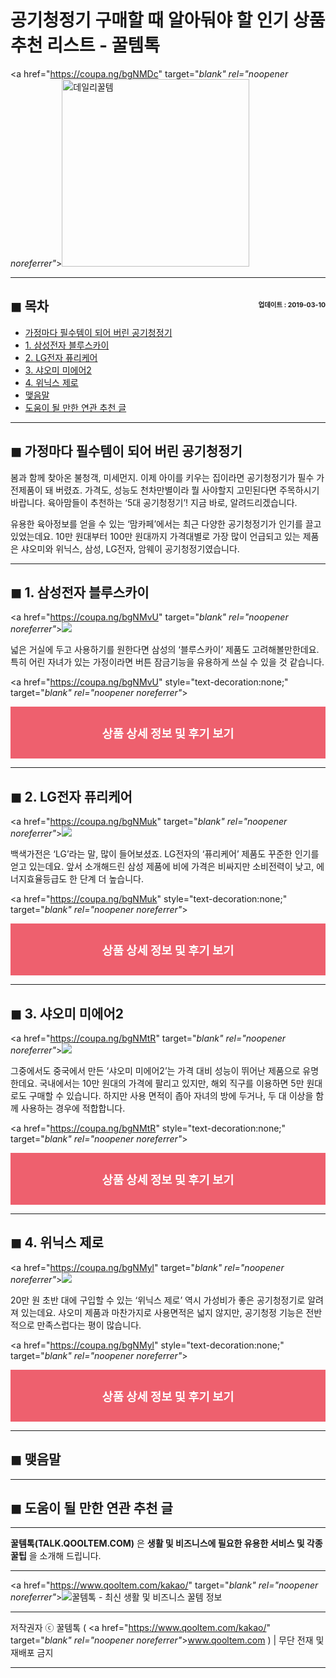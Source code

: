 # 공기청정기 구매할 때 알아둬야 할 인기 상품 추천 리스트 - 꿀템톡

<a href="https://coupa.ng/bgNMDc" target="_blank" rel="noopener noreferrer"_><img src="https://hellotblog.files.wordpress.com/2019/03/qooltem-air-purifier-cover-300x300.png" style="width:300px; height:auto;" alt="데일리꿀템"></a>

<!-- <a name="index"></a> -->
***
## ◼︎ 목차 <span style="font-size:0.5em; float:right; padding:0.5em 0 0;">업데이트 : 2019-03-10</span>

- [가정마다 필수템이 되어 버린 공기청정기](#index-00)
- [1. 삼성전자 블루스카이](#index-01)
- [2. LG전자 퓨리케어](#index-02)
- [3. 샤오미 미에어2](#index-03)
- [4. 위닉스 제로](#index-04)
- [맺음말](#index-epilogue)
- [도움이 될 만한 연관 추천 글](#recommendation)

<!-- <a name="index-00"></a> -->
***
## ◼︎ 가정마다 필수템이 되어 버린 공기청정기

봄과 함께 찾아온 불청객, 미세먼지. 이제 아이를 키우는 집이라면 공기청정기가 필수 가전제품이 돼 버렸죠. 가격도, 성능도 천차만별이라 뭘 사야할지 고민된다면 주목하시기 바랍니다. 육아맘들이 추천하는 ‘5대 공기청정기’! 지금 바로, 알려드리겠습니다.

유용한 육아정보를 얻을 수 있는 ‘맘카페’에서는 최근 다양한 공기청정기가 인기를 끌고 있었는데요. 10만 원대부터 100만 원대까지 가격대별로 가장 많이 언급되고 있는 제품은 샤오미와 위닉스, 삼성, LG전자, 암웨이 공기청정기였습니다.

<!-- <a name="index-01"></a> -->
***
## ◼︎ 1. 삼성전자 블루스카이

<a href="https://coupa.ng/bgNMvU" target="_blank" rel="noopener noreferrer"_>![](https://hellotblog.files.wordpress.com/2019/03/qooltem-samsung-bluesky.jpg)</a>

넓은 거실에 두고 사용하기를 원한다면 삼성의 ‘블루스카이’ 제품도 고려해볼만한데요. 특히 어린 자녀가 있는 가정이라면 버튼 잠금기능을 유용하게 쓰실 수 있을 것 같습니다.

<a href="https://coupa.ng/bgNMvU" style="text-decoration:none;" target="_blank" rel="noopener noreferrer"_>
  <div style="text-align: center; color: #fff; background-color: #ee606e; padding: 2em;">
    <span style="font-size: 14pt; font-weight:bold;">상품 상세 정보 및 후기&nbsp;보기</span>
  </div>
</a>

<!-- <a name="index-02"></a> -->
***
## ◼︎ 2. LG전자 퓨리케어

<a href="https://coupa.ng/bgNMuk" target="_blank" rel="noopener noreferrer"_>![](https://hellotblog.files.wordpress.com/2019/03/qooltem-lg-puricare.jpg)</a>

백색가전은 ‘LG’라는 말, 많이 들어보셨죠. LG전자의 ‘퓨리케어’ 제품도 꾸준한 인기를 얻고 있는데요. 앞서 소개해드린 삼성 제품에 비에 가격은 비싸지만 소비전력이 낮고, 에너지효율등급도 한 단계 더 높습니다.

<a href="https://coupa.ng/bgNMuk" style="text-decoration:none;" target="_blank" rel="noopener noreferrer"_>
  <div style="text-align: center; color: #fff; background-color: #ee606e; padding: 2em;">
    <span style="font-size: 14pt; font-weight:bold;">상품 상세 정보 및 후기&nbsp;보기</span>
  </div>
</a>

<!-- <a name="index-03"></a> -->
***
## ◼︎ 3. 샤오미 미에어2

<a href="https://coupa.ng/bgNMtR" target="_blank" rel="noopener noreferrer"_>![](https://hellotblog.files.wordpress.com/2019/03/qooltem-xiaomi-miair2.jpg)</a>

그중에서도 중국에서 만든 ‘샤오미 미에어2’는 가격 대비 성능이 뛰어난 제품으로 유명한데요. 국내에서는 10만 원대의 가격에 팔리고 있지만, 해외 직구를 이용하면 5만 원대로도 구매할 수 있습니다. 하지만 사용 면적이 좁아 자녀의 방에 두거나, 두 대 이상을 함께 사용하는 경우에 적합합니다.

<a href="https://coupa.ng/bgNMtR" style="text-decoration:none;" target="_blank" rel="noopener noreferrer"_>
  <div style="text-align: center; color: #fff; background-color: #ee606e; padding: 2em;">
    <span style="font-size: 14pt; font-weight:bold;">상품 상세 정보 및 후기&nbsp;보기</span>
  </div>
</a>

<!-- <a name="index-04"></a> -->
***
## ◼︎ 4. 위닉스 제로

<a href="https://coupa.ng/bgNMyl" target="_blank" rel="noopener noreferrer"_>![](https://hellotblog.files.wordpress.com/2019/03/qooltem-winix-zero.jpg)</a>

20만 원 초반 대에 구입할 수 있는 ‘위닉스 제로’ 역시 가성비가 좋은 공기청정기로 알려져 있는데요. 샤오미 제품과 마찬가지로 사용면적은 넓지 않지만, 공기청정 기능은 전반적으로 만족스럽다는 평이 많습니다.

<a href="https://coupa.ng/bgNMyl" style="text-decoration:none;" target="_blank" rel="noopener noreferrer"_>
  <div style="text-align: center; color: #fff; background-color: #ee606e; padding: 2em;">
    <span style="font-size: 14pt; font-weight:bold;">상품 상세 정보 및 후기&nbsp;보기</span>
  </div>
</a>

<!-- <a name="index-epilogue"></a> -->
***
## ◼︎ 맺음말




<!-- <a name="recommendation"></a> -->
***
## ◼︎ 도움이 될 만한 연관 추천 글



***
**꿀템톡(TALK.QOOLTEM.COM)** 은 **생활 및 비즈니스에 필요한 유용한 서비스 및 각종 꿀팁** 을 소개해 드립니다.

***
<a href="https://www.qooltem.com/kakao/" target="_blank" rel="noopener noreferrer"_>![꿀템톡 - 최신 생활 및 비즈니스 꿀템 정보](https://hellotblog.files.wordpress.com/2019/02/qooltem-logo-round-01-150x150.png)</a>

***
저작권자 ⓒ 꿀템톡 ( <a href="https://www.qooltem.com/kakao/" target="_blank" rel="noopener noreferrer"_>www.qooltem.com</a> ) | 무단 전재 및 재배포 금지

***
